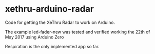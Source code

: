 # xethru-arduino-radar
Code for getting the XeThru Radar to work on Arduino.

The example led-fader-new was tested and verified working the 22th of May 2017 using Arduino Zero

Respiration is the only implemented app so far.